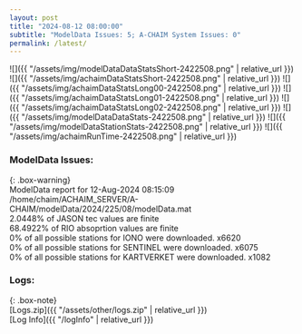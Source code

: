 ```yaml
---
layout: post
title: "2024-08-12 08:00:00"
subtitle: "ModelData Issues: 5; A-CHAIM System Issues: 0"
permalink: /latest/
---
```


![]({{ "/assets/img/modelDataDataStatsShort-2422508.png" | relative_url }})
![]({{ "/assets/img/achaimDataStatsShort-2422508.png" | relative_url }})
![]({{ "/assets/img/achaimDataStatsLong00-2422508.png" | relative_url }})
![]({{ "/assets/img/achaimDataStatsLong01-2422508.png" | relative_url }})
![]({{ "/assets/img/achaimDataStatsLong02-2422508.png" | relative_url }})
![]({{ "/assets/img/modelDataDataStats-2422508.png" | relative_url }})
![]({{ "/assets/img/modelDataStationStats-2422508.png" | relative_url }})
![]({{ "/assets/img/achaimRunTime-2422508.png" | relative_url }})


### ModelData Issues:  
  
{: .box-warning}  
 ModelData report for 12-Aug-2024 08:15:09   
 /home/chaim/ACHAIM_SERVER/A-CHAIM/modelData/2024/225/08/modelData.mat   
 2.0448% of JASON tec values are finite   
 68.4922% of RIO absoprtion values are finite   
 0% of all possible stations for IONO were downloaded. x6620   
 0% of all possible stations for SENTINEL were downloaded. x6075   
 0% of all possible stations for KARTVERKET were downloaded. x1082   
  


### Logs:  
  
{: .box-note}  
[Logs.zip]({{ "/assets/other/logs.zip" | relative_url }})  
[Log Info]({{ "/logInfo" | relative_url }})  
